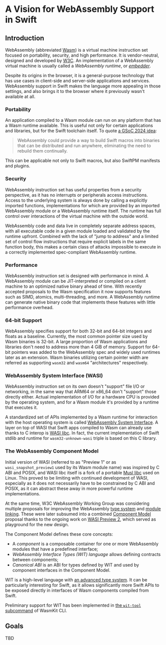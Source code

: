# A Vision for WebAssembly Support in Swift

## Introduction

WebAssembly (abbreviated [Wasm](https://webassembly.github.io/spec/core/intro/introduction.html#wasm)) is a virtual 
machine instruction set focused on portability, security, and high performance. It is vendor-neutral, designed and
developed by [W3C](https://w3.org). An implementation of a WebAssembly virtual machine is usually called a
*WebAssembly runtime*, or [*embedder*](https://webassembly.github.io/spec/core/intro/overview.html#embedder).

Despite its origins in the browser, it is a general-purpose technology that has use cases in client-side and
server-side applications and services. WebAssembly support in Swift makes the language more appealing in those settings,
and also brings it to the browser where it previously wasn't available at all.

### Portability

An application compiled to a Wasm module can run on any platform that has a Wasm runtime available. This is useful not
only for certain applications and libraries, but for the Swift toolchain itself. To quote
[a GSoC 2024 idea](https://www.swift.org/gsoc2024/#building-swift-macros-with-webassembly):

> WebAssembly could provide a way to build Swift macros into binaries that can be distributed and run anywhere,
> eliminating the need to rebuild them continually.

This can be applicable not only to Swift macros, but also SwiftPM manifests and plugins.

### Security

WebAssembly instruction set has useful properties from a security perspective, as it has
no interrupts or peripherals access instructions. Access to the underlying system is always done by calling a
explicitly imported functions, implementations for which are provided by an imported WebAssembly module or a WebAssembly
runtime itself. The runtime has full control over interactions of the virtual machine with the outside world.

WebAssembly code and data live in completely separate address spaces, with all executable code in a given module loaded
and validated by the runtime upfront. Combined with the lack of "jump to address" and a limited set of control flow
instructions that require explicit labels in the same function body, this makes a certain class of attacks impossible to
execute in a correctly implemented spec-compliant WebAssembly runtime.

### Performance

WebAssembly instruction set is designed with performance in mind. A WebAssembly module can be JIT-interpreted or
compiled on a client machine to an optimized native binary ahead of time. With recently accepted proposals to the Wasm
specification it now supports features such as SIMD, atomics, multi-threading, and more. A WebAssembly runtime can
generate native binary code that implements these features with little performance overhead.

### 64-bit Support

WebAssembly specifies support for both 32-bit and 64-bit integers and floats as a baseline. Currently, the most common
pointer size used by Wasm binaries is 32-bit. A large proportion of Wasm applications and libraries don't need to
address more than 4 GiB of memory. Support for 64-bit pointers was added to the WebAssembly spec and widely used
runtimes later as an extension. Wasm binaries utilizing certain pointer width are referred as supporting `wasm32`
and `wasm64` "architectures" respectively.

### WebAssembly System Interface (WASI)

WebAssembly instruction set on its own doesn't "support" file I/O or networking, in the same way that ARM64 or x86_64
don't "support" those directly either. Actual implementation of I/O for a hardware CPU is provided by the operating
system, and for a Wasm module it's provided by a runtime that executes it.

A standardized set of APIs implemented by a Wasm runtime for interaction with the host operating system is called
[WebAssembly System Interface](https://wasi.dev). A layer on top of WASI that Swift apps compiled to Wasm can already
use thanks to C interop is [WASI libc](https://github.com/WebAssembly/wasi-libc). In fact, the current implementation of
Swift stdlib and runtime for `wasm32-unknown-wasi` triple is based on this C library.

### The WebAssembly Component Model

Initial version of WASI (referred to as "Preview 1" or as `wasi_snapshot_preview1` used by its Wasm module name) was
inspired by C ABI and POSIX, and WASI libc itself is a fork of a portable [Musl libc](http://musl.libc.org) used on
Linux. This proved to be limiting with continued development of WASI, especially as it does not necessarily have to
be constrained by C ABI and POSIX, as it can abstract these away in more powerful runtime implementations.

At the same time, W3C WebAssembly Working Group was considering multiple proposals for improving the WebAssembly [type
system](https://github.com/webassembly/interface-types) and
[module linking](https://github.com/webassembly/module-linking). These were later subsumed into a combined
[Component Model](https://component-model.bytecodealliance.org) proposal thanks to the ongoing work on
[WASI Preview 2](https://github.com/WebAssembly/WASI/blob/main/preview2/README.md), which served as playground for
the new design.

The Component Model defines these core concepts:

- A *component* is a composable container for one or more WebAssembly modules that have a predefined interface;
- *WebAssembly Interface Types (WIT) language* allows defining contracts between components;
- *Canonical ABI* is an ABI for types defined by WIT and used by component interfaces in the Component Model.

WIT is a high-level language with
[an advanced type system](https://component-model.bytecodealliance.org/design/wit.html#built-in-types). It can be
particularly interesting for Swift, as it allows significantly more Swift APIs to be exposed directly in interfaces of
Wasm components compiled from Swift.

Preliminary support for WIT has been implemented in
[the `wit-tool` subcommand](https://github.com/swiftwasm/WasmKit/blob/0.0.3/Sources/WITTool/WITTool.swift) of WasmKit
CLI.

## Goals

TBD
